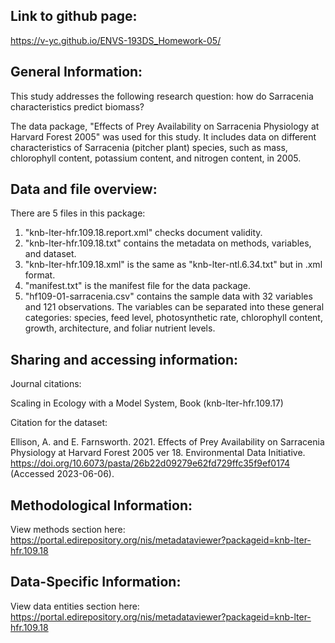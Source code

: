 ## Link to github page:
https://v-yc.github.io/ENVS-193DS_Homework-05/

## General Information:

This study addresses the following research question: how do Sarracenia characteristics predict biomass?

The data package, "Effects of Prey Availability on Sarracenia Physiology at Harvard Forest 2005" was used for this study. It includes data on different characteristics of Sarracenia (pitcher plant) species, such as mass, chlorophyll content, potassium content, and nitrogen content, in 2005.

## Data and file overview:

There are 5 files in this package:

1. "knb-lter-hfr.109.18.report.xml" checks document validity.
2. "knb-lter-hfr.109.18.txt" contains the metadata on methods, variables, and dataset.
3. "knb-lter-hfr.109.18.xml" is the same as "knb-lter-ntl.6.34.txt" but in .xml format.
4. "manifest.txt" is the manifest file for the data package.
5. "hf109-01-sarracenia.csv" contains the sample data with 32 variables and 121 observations. The variables can be separated into these general categories: species, feed level, photosynthetic rate, chlorophyll content, growth, architecture, and foliar nutrient levels.

## Sharing and accessing information:

Journal citations:

Scaling in Ecology with a Model System, Book (knb-lter-hfr.109.17)

Citation for the dataset:

Ellison, A. and E. Farnsworth. 2021. Effects of Prey Availability on Sarracenia Physiology at Harvard Forest 2005 ver 18. Environmental Data Initiative. https://doi.org/10.6073/pasta/26b22d09279e62fd729ffc35f9ef0174 (Accessed 2023-06-06).

## Methodological Information:

View methods section here: https://portal.edirepository.org/nis/metadataviewer?packageid=knb-lter-hfr.109.18

## Data-Specific Information:

View data entities section here:
https://portal.edirepository.org/nis/metadataviewer?packageid=knb-lter-hfr.109.18
